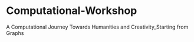 # Computational-Workshop
A Computational Journey Towards Humanities and Creativity_Starting from Graphs
